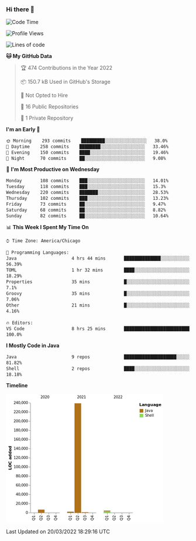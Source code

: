 ### Hi there 👋


<!--START_SECTION:waka-->
![Code Time](http://img.shields.io/badge/Code%20Time-2%2C150%20hrs%2020%20mins-blue)

![Profile Views](http://img.shields.io/badge/Profile%20Views-0-blue)

![Lines of code](https://img.shields.io/badge/From%20Hello%20World%20I%27ve%20Written-253%20Thousand%20lines%20of%20code-blue)

**🐱 My GitHub Data** 

> 🏆 474 Contributions in the Year 2022
 > 
> 📦 150.7 kB Used in GitHub's Storage 
 > 
> 🚫 Not Opted to Hire
 > 
> 📜 16 Public Repositories 
 > 
> 🔑 1 Private Repository 
 > 
**I'm an Early 🐤** 

```text
🌞 Morning    293 commits    █████████░░░░░░░░░░░░░░░░   38.0% 
🌆 Daytime    258 commits    ████████░░░░░░░░░░░░░░░░░   33.46% 
🌃 Evening    150 commits    ████░░░░░░░░░░░░░░░░░░░░░   19.46% 
🌙 Night      70 commits     ██░░░░░░░░░░░░░░░░░░░░░░░   9.08%

```
📅 **I'm Most Productive on Wednesday** 

```text
Monday       108 commits    ███░░░░░░░░░░░░░░░░░░░░░░   14.01% 
Tuesday      118 commits    ███░░░░░░░░░░░░░░░░░░░░░░   15.3% 
Wednesday    220 commits    ███████░░░░░░░░░░░░░░░░░░   28.53% 
Thursday     102 commits    ███░░░░░░░░░░░░░░░░░░░░░░   13.23% 
Friday       73 commits     ██░░░░░░░░░░░░░░░░░░░░░░░   9.47% 
Saturday     68 commits     ██░░░░░░░░░░░░░░░░░░░░░░░   8.82% 
Sunday       82 commits     ██░░░░░░░░░░░░░░░░░░░░░░░   10.64%

```


📊 **This Week I Spent My Time On** 

```text
⌚︎ Time Zone: America/Chicago

💬 Programming Languages: 
Java                     4 hrs 44 mins       ██████████████░░░░░░░░░░░   56.39% 
TOML                     1 hr 32 mins        ████░░░░░░░░░░░░░░░░░░░░░   18.29% 
Properties               35 mins             █░░░░░░░░░░░░░░░░░░░░░░░░   7.1% 
Groovy                   35 mins             █░░░░░░░░░░░░░░░░░░░░░░░░   7.06% 
Other                    21 mins             █░░░░░░░░░░░░░░░░░░░░░░░░   4.16%

🔥 Editors: 
VS Code                  8 hrs 25 mins       █████████████████████████   100.0%

```

**I Mostly Code in Java** 

```text
Java                     9 repos             ████████████████████░░░░░   81.82% 
Shell                    2 repos             ████░░░░░░░░░░░░░░░░░░░░░   18.18%

```


**Timeline**

![Chart not found](https://raw.githubusercontent.com/powercasgamer/powercasgamer/master/charts/bar_graph.png) 


 Last Updated on 20/03/2022 18:29:16 UTC
<!--END_SECTION:waka-->
